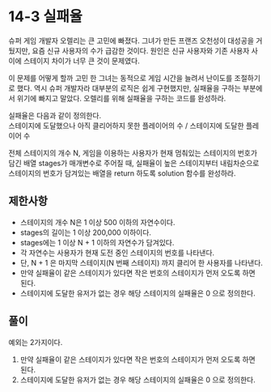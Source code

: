 # 14-3 실패율
슈퍼 게임 개발자 오렐리는 큰 고민에 빠졌다. 그녀가 만든 프랜즈 오천성이 대성공을 거뒀지만, 요즘 신규 사용자의 수가 급감한 것이다. 원인은 신규 사용자와 기존 사용자 사이에 스테이지 차이가 너무 큰 것이 문제였다.

이 문제를 어떻게 할까 고민 한 그녀는 동적으로 게임 시간을 늘려서 난이도를 조절하기로 했다. 역시 슈퍼 개발자라 대부분의 로직은 쉽게 구현했지만, 실패율을 구하는 부분에서 위기에 빠지고 말았다. 오렐리를 위해 실패율을 구하는 코드를 완성하라.

실패율은 다음과 같이 정의한다.<br>
스테이지에 도달했으나 아직 클리어하지 못한 플레이어의 수 / 스테이지에 도달한 플레이어 수<br>

전체 스테이지의 개수 N, 게임을 이용하는 사용자가 현재 멈춰있는 스테이지의 번호가 담긴 배열 stages가 매개변수로 주어질 때, 실패율이 높은 스테이지부터 내림차순으로 스테이지의 번호가 담겨있는 배열을 return 하도록 solution 함수를 완성하라.

## 제한사항
- 스테이지의 개수 N은 1 이상 500 이하의 자연수이다.<br>
- stages의 길이는 1 이상 200,000 이하이다.<br>
- stages에는 1 이상 N + 1 이하의 자연수가 담겨있다.<br>
- 각 자연수는 사용자가 현재 도전 중인 스테이지의 번호를 나타낸다.
- 단, N + 1 은 마지막 스테이지(N 번째 스테이지) 까지 클리어 한 사용자를 나타낸다.<br>
- 만약 실패율이 같은 스테이지가 있다면 작은 번호의 스테이지가 먼저 오도록 하면 된다.<br>
- 스테이지에 도달한 유저가 없는 경우 해당 스테이지의 실패율은 0 으로 정의한다.<br>

## 풀이
예외는 2가지이다.
1. 만약 실패율이 같은 스테이지가 있다면 작은 번호의 스테이지가 먼저 오도록 하면 된다.
2. 스테이지에 도달한 유저가 없는 경우 해당 스테이지의 실패율은 0 으로 정의한다.